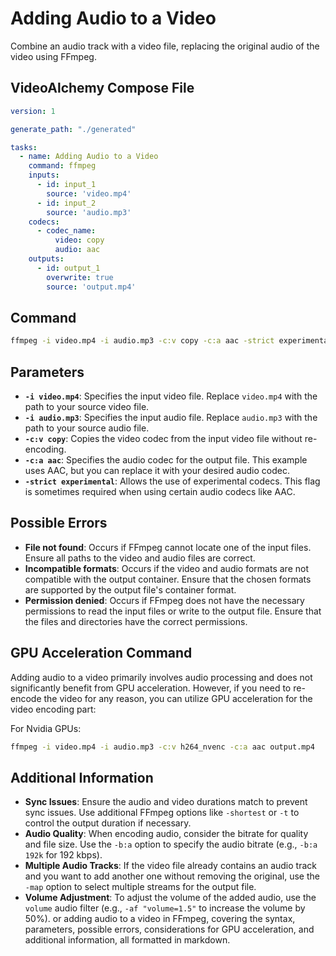 # Adding Audio to a Video

Combine an audio track with a video file, replacing the original audio of the video using FFmpeg.

## VideoAlchemy Compose File

```yaml
version: 1

generate_path: "./generated"

tasks:
  - name: Adding Audio to a Video
    command: ffmpeg
    inputs:
      - id: input_1
        source: 'video.mp4'
      - id: input_2
        source: 'audio.mp3'
    codecs:
      - codec_name:
          video: copy
          audio: aac
    outputs:
      - id: output_1
        overwrite: true
        source: 'output.mp4'
```

## Command

```bash
ffmpeg -i video.mp4 -i audio.mp3 -c:v copy -c:a aac -strict experimental output.mp4
```


## Parameters

- **`-i video.mp4`**: Specifies the input video file. Replace `video.mp4` with the path to your source video file.
- **`-i audio.mp3`**: Specifies the input audio file. Replace `audio.mp3` with the path to your source audio file.
- **`-c:v copy`**: Copies the video codec from the input video file without re-encoding.
- **`-c:a aac`**: Specifies the audio codec for the output file. This example uses AAC, but you can replace it with your desired audio codec.
- **`-strict experimental`**: Allows the use of experimental codecs. This flag is sometimes required when using certain audio codecs like AAC.

## Possible Errors

- **File not found**: Occurs if FFmpeg cannot locate one of the input files. Ensure all paths to the video and audio files are correct.
- **Incompatible formats**: Occurs if the video and audio formats are not compatible with the output container. Ensure that the chosen formats are supported by the output file's container format.
- **Permission denied**: Occurs if FFmpeg does not have the necessary permissions to read the input files or write to the output file. Ensure that the files and directories have the correct permissions.

## GPU Acceleration Command

Adding audio to a video primarily involves audio processing and does not significantly benefit from GPU acceleration. However, if you need to re-encode the video for any reason, you can utilize GPU acceleration for the video encoding part:

For Nvidia GPUs:

```bash
ffmpeg -i video.mp4 -i audio.mp3 -c:v h264_nvenc -c:a aac output.mp4
```


## Additional Information

- **Sync Issues**: Ensure the audio and video durations match to prevent sync issues. Use additional FFmpeg options like `-shortest` or `-t` to control the output duration if necessary.
- **Audio Quality**: When encoding audio, consider the bitrate for quality and file size. Use the `-b:a` option to specify the audio bitrate (e.g., `-b:a 192k` for 192 kbps).
- **Multiple Audio Tracks**: If the video file already contains an audio track and you want to add another one without removing the original, use the `-map` option to select multiple streams for the output file.
- **Volume Adjustment**: To adjust the volume of the added audio, use the `volume` audio filter (e.g., `-af "volume=1.5"` to increase the volume by 50%).
or adding audio to a video in FFmpeg, covering the syntax, parameters, possible errors, considerations for GPU acceleration, and additional information, all formatted in markdown.
